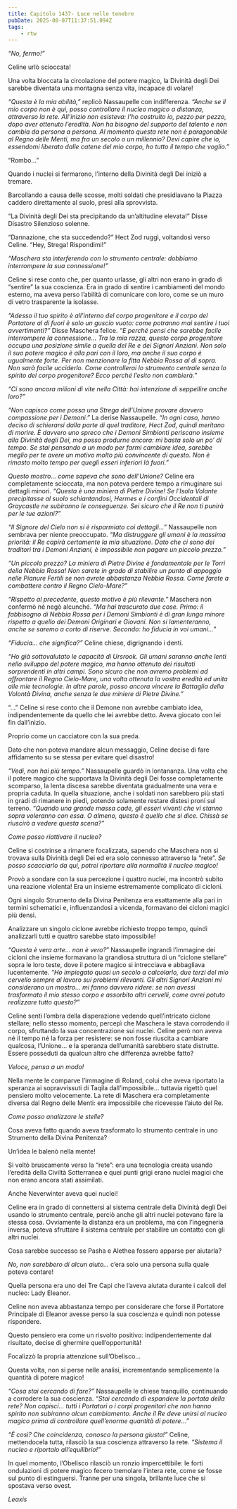 ```yaml
---
title: Capitolo 1437- Luce nelle tenebre
pubDate: 2025-08-07T11:37:51.094Z
tags:
    - rtw
---
```



<em>“No, fermo!”</em>


Celine urlò scioccata!


Una volta bloccata la circolazione del potere magico, la Divinità degli Dei sarebbe diventata una montagna senza vita, incapace di volare!


<em>“Questa è la mia abilità,” </em>replicò Nassaupelle con indifferenza. <em>“Anche se il mio corpo non è qui, posso controllare il nucleo magico a distanza, attraverso la rete. All’inizio non esisteva: l’ho costruito io, pezzo per pezzo, dopo aver ottenuto l’eredità. Non ha bisogno del supporto del talento e non cambia da persona a persona. Al momento questa rete non è paragonabile al Regno delle Menti, ma fra un secolo o un millennio? Devi capire che io, essendomi liberato dalle catene del mio corpo, ho tutto il tempo che voglio.”</em>


“Rombo…”


Quando i nuclei si fermarono, l’interno della Divinità degli Dei iniziò a tremare.


Barcollando a causa delle scosse, molti soldati che presidiavano la Piazza caddero direttamente al suolo, presi alla sprovvista.


“La Divinità degli Dei sta precipitando da un’altitudine elevata!” Disse Disastro Silenzioso solenne.


“Dannazione, che sta succedendo?” Hect Zod ruggì, voltandosi verso Celine. “Hey, Strega! Rispondimi!”


<em>“Maschera sta interferendo con lo strumento centrale: dobbiamo interrompere la sua connessione!”</em>


Celine si rese conto che, per quanto urlasse, gli altri non erano in grado di “sentire” la sua coscienza. Era in grado di sentire i cambiamenti del mondo esterno, ma aveva perso l’abilità di comunicare con loro, come se un muro di vetro trasparente la isolasse.


<em>“Adesso il tuo spirito è all’interno del corpo progenitore e il corpo del Portatore al di fuori è solo un guscio vuoto: come potranno mai sentire i tuoi avvertimenti?”</em> Disse Maschera felice. <em>“E perché pensi che sarebbe facile interrompere la connessione… Tra la mia razza, questo corpo progenitore occupa una posizione simile a quella del Re e dei Signori Anziani. Non solo il suo potere magico è alla pari con il loro, ma anche il suo corpo è ugualmente forte. Per non menzionare la fitta Nebbia Rossa al di sopra. Non sarà facile ucciderlo. Come controllerai lo strumento centrale senza lo spirito del corpo progenitore? Ecco perché l’esito non cambierà.”</em>


<em>“Ci sono ancora milioni di vite nella Città: hai intenzione di seppellire anche loro?”</em>


<em>“Non capisco come possa una Strega dell’Unione provare davvero compassione per i Demoni.”</em> La derise Nassaupelle. <em>“In ogni caso, hanno deciso di schierarsi dalla parte di quel traditore, Hect Zod, quindi meritano di morire. È davvero uno spreco che i Demoni Simbionti periscano insieme alla Divinità degli Dei, ma posso produrne ancora: mi basta solo un po’ di tempo. Se stai pensando a un modo per farmi cambiare idea, sarebbe meglio per te avere un motivo molto più convincente di questo. Non è rimasto molto tempo per quegli esseri inferiori là fuori.”</em>


<em>Questo mostro… come sapeva che sono dell’Unione?</em> Celine era completamente scioccata, ma non poteva perdere tempo a rimuginare sui dettagli minori. <em>“Questa è una miniera di Pietre Divine! Se l’Isola Volante precipitasse al suolo schiantandosi, Hermes e i confini Occidentali di Graycastle ne subiranno le conseguenze. Sei sicuro che il Re non ti punirà per le tue azioni?”</em>


<em>“Il Signore del Cielo non si è risparmiato coi dettagli…”</em> Nassaupelle non sembrava per niente preoccupato. <em>“Ma distruggere gli umani è la massima priorità: il Re capirà certamente la mia situazione. Dato che ci sono dei traditori tra i Demoni Anziani, è impossibile non pagare un piccolo prezzo.”</em>


<em>“Un piccolo prezzo? La miniera di Pietre Divine è fondamentale per le Torri della Nebbia Rossa! Non sarete in grado di stabilire un punto di appoggio nelle Pianure Fertili se non avrete abbastanza Nebbia Rossa. Come farete a combattere contro il Regno Cielo-Mare?”</em>


<em>“Rispetto al precedente, questo motivo è più rilevante.”</em> Maschera non confermò né negò alcunché. <em>“Ma hai trascurato due cose. Primo: il fabbisogno di Nebbia Rossa per i Demoni Simbionti è di gran lunga minore rispetto a quello dei Demoni Originari e Giovani. Non si lamenteranno, anche se saremo a corto di riserve. Secondo: ho fiducia in voi umani…”</em>


<em>“Fiducia… che significa?”</em> Celine chiese, digrignando i denti.


<em>“Ho già sottovalutato le capacità di Ursrook. Gli umani saranno anche lenti nello sviluppo del potere magico, ma hanno ottenuto dei risultati sorprendenti in altri campi. Sono sicuro che non avremo problemi ad affrontare il Regno Cielo-Mare, una volta ottenuta la vostra eredità ed unita alle mie tecnologie. In altre parole, posso ancora vincere la Battaglia della Volontà Divina, anche senza le due miniere di Pietre Divine.”</em>


“…” Celine si rese conto che il Demone non avrebbe cambiato idea, indipendentemente da quello che lei avrebbe detto. Aveva giocato con lei fin dall’inizio.


Proprio come un cacciatore con la sua preda.


Dato che non poteva mandare alcun messaggio, Celine decise di fare affidamento su se stessa per evitare quel disastro!


<em>“Vedi, non hai più tempo.”</em> Nassaupelle guardò in lontananza. Una volta che il potere magico che supportava la Divinità degli Dei fosse completamente scomparso, la lenta discesa sarebbe diventata gradualmente una vera e propria caduta. In quella situazione, anche i soldati non sarebbero più stati in gradi di rimanere in piedi, potendo solamente restare distesi proni sul terreno. <em>“Quando una grande massa cade, gli esseri viventi che vi stanno sopra voleranno con essa. O almeno, questo è quello che si dice. Chissà se riuscirò a vedere questa scena?”</em>


<em>Come posso riattivare il nucleo?</em>


Celine si costrinse a rimanere focalizzata, sapendo che Maschera non si trovava sulla Divinità degli Dei ed era solo connesso attraverso la “rete”. <em>Se posso scacciarlo da qui, potrei riportare alla normalità il nucleo magico!</em>


Provò a sondare con la sua percezione i quattro nuclei, ma incontrò subito una reazione violenta! Era un insieme estremamente complicato di cicloni.


Ogni singolo Strumento della Divina Penitenza era esattamente alla pari in termini schematici e, influenzandosi a vicenda, formavano dei cicloni magici più densi.


Analizzare un singolo ciclone avrebbe richiesto troppo tempo, quindi analizzarli tutti e quattro sarebbe stato impossibile!


<em>“Questa è vera arte… non è vero?</em>” Nassaupelle ingrandì l’immagine dei cicloni che insieme formavano la grandiosa struttura di un “ciclone stellare” sopra le loro teste, dove il potere magico si intrecciava e abbagliava lucentemente. <em>“Ho impiegato quasi un secolo a calcolarlo, due terzi del mio cervello sempre al lavoro sui problemi rilevanti. Gli altri Signori Anziani mi considerano un mostro… mi fanno davvero ridere: se non avessi trasformato il mio stesso corpo e assorbito altri cervelli, come avrei potuto realizzare tutto questo?”</em>


Celine sentì l’ombra della disperazione vedendo quell’intricato ciclone stellare; nello stesso momento, percepì che Maschera le stava corrodendo il corpo, sfruttando la sua concentrazione sui nuclei. Celine però non aveva né il tempo né la forza per resistere: se non fosse riuscita a cambiare qualcosa, l’Unione… e la speranza dell’umanità sarebbero state distrutte. Essere posseduti da qualcun altro che differenza avrebbe fatto?


<em>Veloce, pensa a un modo!</em>


Nella mente le comparve l’immagine di Roland, colui che aveva riportato la speranza ai sopravvissuti di Taqila dall’impossibile… tuttavia rigettò quel pensiero molto velocemente. La rete di Maschera era completamente diversa dal Regno delle Menti: era impossibile che ricevesse l’aiuto del Re.


<em>Come posso analizzare le stelle?</em>


Cosa aveva fatto quando aveva trasformato lo strumento centrale in uno Strumento della Divina Penitenza?


Un’idea le balenò nella mente!


Si voltò bruscamente verso la “rete”: era una tecnologia creata usando l’eredità della Civiltà Sotterranea e quei punti grigi erano nuclei magici che non erano ancora stati assimilati.


Anche Neverwinter aveva quei nuclei!


Celine era in grado di connettersi al sistema centrale della Divinità degli Dei usando lo strumento centrale, perciò anche gli altri nuclei potevano fare la stessa cosa. Ovviamente la distanza era un problema, ma con l’ingegneria inversa, poteva sfruttare il sistema centrale per stabilire un contatto con gli altri nuclei.


Cosa sarebbe successo se Pasha e Alethea fossero apparse per aiutarla?


<em>No, non sarebbero di alcun aiuto…</em> c’era solo una persona sulla quale poteva contare!


Quella persona era uno dei Tre Capi che l’aveva aiutata durante i calcoli del nucleo: Lady Eleanor.


Celine non aveva abbastanza tempo per considerare che forse il Portatore Principale di Eleanor avesse perso la sua coscienza e quindi non potesse rispondere.


Questo pensiero era come un risvolto positivo: indipendentemente dal risultato, decise di ghermire quell’opportunità!


Focalizzò la propria attenzione sull’Obelisco…


Questa volta, non si perse nelle analisi, incrementando semplicemente la quantità di potere magico!


<em>“Cosa stai cercando di fare?” </em>Nassaupelle le chiese tranquillo, continuando a corrodere la sua coscienza. <em>“Stai cercando di espandere la portata della rete? Non capisci… tutti i Portatori o i corpi progenitori che non hanno spirito non subiranno alcun cambiamento. Anche il Re deve unirsi al nucleo magico prima di controllare quell’enorme quantità di potere…”</em>


<em>“È così? Che coincidenza, conosco la persona giusta!”</em> Celine, mettendocela tutta, rilasciò la sua coscienza attraverso la rete. <em>“Sistema il nucleo e riportalo all’equilibrio!”</em>


In quel momento, l’Obelisco rilasciò un ronzio impercettibile: le forti ondulazioni di potere magico fecero tremolare l’intera rete, come se fosse sul punto di estinguersi. Tranne per una singola, brillante luce che si spostava verso ovest.










<em>Leaxis</em>
                                


                                



